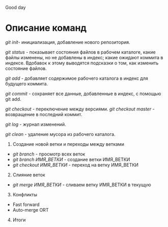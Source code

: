 Good day

# Описание команд

*git init*- инициализация, добавление нового репозитория.

*git status* - показывает состояния файлов в рабочем каталоге, какие файлы изменены, но не добавлены в индекс; какие ожидают коммита в индексе. Вдобавок к этому выводятся подсказки о том, как изменить состояние файлов.

*git add* - добавляет содержимое рабочего каталога в индекс для будущего коммита.

*git commit* - сохраняет все данные, добавленные в индекс, с помощью git add.

*git checkout* - переключение между версиями. *git checkout master* - возвращение в последний коммит.

*git log* - журнал изменений.

*git clean* - удаление мусора из рабочего каталога.

1. Создание новой ветки и переходы между ветками
* *git branch* - просмотр всех веток
* *git branch ИМЯ_ВЕТКИ* - создание ветки ИМЯ_ВЕТКИ
* *git checkout ИМЯ_ВЕТКИ* - переход на ветку ИМЯ_ВЕТКИ

2. Слияние веток
* *git merge ИМЯ_ВЕТКИ* - сливаем ветку ИМЯ_ВЕТКИ в текущую

3. Конфликты
* Fast forward
* Auto-merge ORT

4. Итоги
